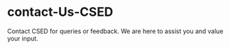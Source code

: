 # contact-Us-CSED
Contact CSED for queries or feedback. We are here to assist you and value your input.
